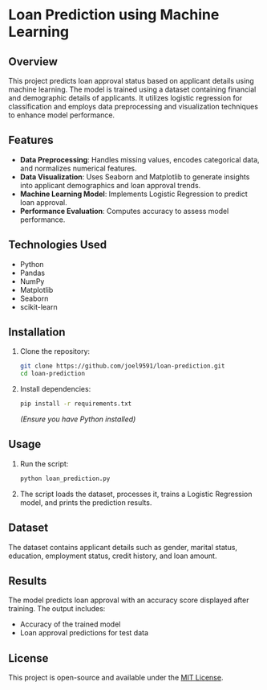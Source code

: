 # Loan Prediction using Machine Learning

## Overview
This project predicts loan approval status based on applicant details using machine learning. The model is trained using a dataset containing financial and demographic details of applicants. It utilizes logistic regression for classification and employs data preprocessing and visualization techniques to enhance model performance.

## Features
- **Data Preprocessing**: Handles missing values, encodes categorical data, and normalizes numerical features.
- **Data Visualization**: Uses Seaborn and Matplotlib to generate insights into applicant demographics and loan approval trends.
- **Machine Learning Model**: Implements Logistic Regression to predict loan approval.
- **Performance Evaluation**: Computes accuracy to assess model performance.

## Technologies Used
- Python
- Pandas
- NumPy
- Matplotlib
- Seaborn
- scikit-learn

## Installation
1. Clone the repository:
   ```sh
   git clone https://github.com/joel9591/loan-prediction.git
   cd loan-prediction
   ```
2. Install dependencies:
   ```sh
   pip install -r requirements.txt
   ```
   *(Ensure you have Python installed)*

## Usage
1. Run the script:
   ```sh
   python loan_prediction.py
   ```
2. The script loads the dataset, processes it, trains a Logistic Regression model, and prints the prediction results.

## Dataset
The dataset contains applicant details such as gender, marital status, education, employment status, credit history, and loan amount.

## Results
The model predicts loan approval with an accuracy score displayed after training. The output includes:
- Accuracy of the trained model
- Loan approval predictions for test data

## License
This project is open-source and available under the [MIT License](LICENSE).

